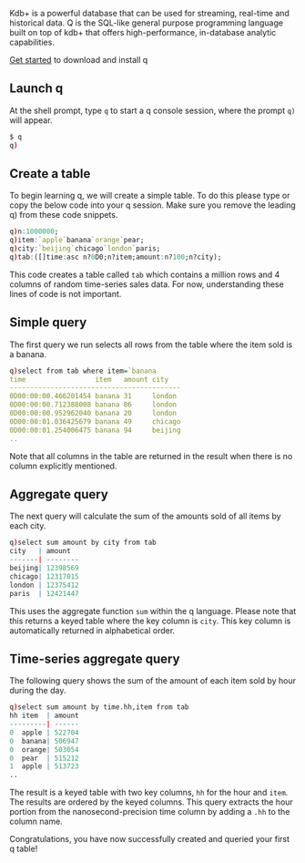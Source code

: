 Kdb+ is a powerful database that can be used for streaming, real-time and historical data. Q is the SQL-like general purpose programming language built on top of kdb+ that offers high-performance, in-database analytic capabilities.

<i class="far fa-hand-point-right"></i> [Get started](/learn) to download and install q


## Launch q

At the shell prompt, type `q` to start a q console session, where the prompt `q)` will appear.
```bash
$ q
q)
```


## Create a table

To begin learning q, we will create a simple table. To do this please type or copy the below code into your q session. Make sure you remove the leading q) from these code snippets.
```q
q)n:1000000;
q)item:`apple`banana`orange`pear;
q)city:`beijing`chicago`london`paris;
q)tab:([]time:asc n?0D0;n?item;amount:n?100;n?city);
```
This code creates a table called `tab` which contains a million rows and 4 columns of random time-series sales data. For now, understanding these lines of code is not important.


## Simple query

The first query we run selects all rows from the table where the item sold is a banana.
```q
q)select from tab where item=`banana                                            
time                 item   amount city   
------------------------------------------
0D00:00:00.466201454 banana 31     london 
0D00:00:00.712388008 banana 86     london 
0D00:00:00.952962040 banana 20     london 
0D00:00:01.036425679 banana 49     chicago
0D00:00:01.254006475 banana 94     beijing
..
```
Note that all columns in the table are returned in the result when there is no column explicitly mentioned.


## Aggregate query

The next query will calculate the sum of the amounts sold of all items by each city.
```q
q)select sum amount by city from tab                                            
city   | amount  
-------| --------
beijing| 12398569
chicago| 12317015
london | 12375412
paris  | 12421447
```
This uses the aggregate function `sum` within the q language. Please note that this returns a keyed table where the key column is `city`. This key column is automatically returned in alphabetical order.


## Time-series aggregate query

The following query shows the sum of the amount of each item sold by hour during the day.
```q
q)select sum amount by time.hh,item from tab                                    
hh item  | amount
---------| ------
0  apple | 522704
0  banana| 506947
0  orange| 503054
0  pear  | 515212
1  apple | 513723
..
```
The result is a keyed table with two key columns, `hh` for the hour and `item`. The results are ordered by the keyed columns. This query extracts the hour portion from the nanosecond-precision time column by adding a `.hh` to the column name.

Congratulations, you have now successfully created and queried your first q table!

